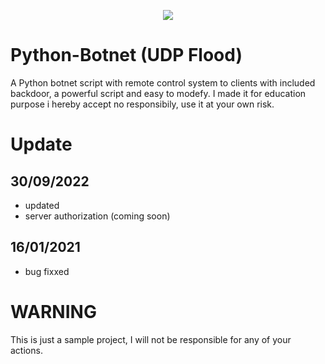 <p align="center">
  <img src="https://github.com/MayankFawkes/Python-Botnet/raw/master/Banner.png">
</p>

# Python-Botnet (UDP Flood)

A Python botnet script with remote control system to clients with included backdoor, a powerful script and easy to modefy. I made it for education purpose i hereby accept no responsibily, use it at your own risk.


# Update
## 30/09/2022
* updated
* server authorization (coming soon)

## 16/01/2021
* bug fixxed

# WARNING
This is just a sample project, I will not be responsible for any of your actions.
